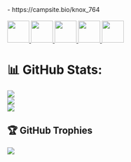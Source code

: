 </div>
<!--
- 👀 I’m interested in React J2EE Figma <br>
- 🌱 I’m currently learning React(TypeScript)&Figma and 42 Cursus<br>
- 📫 How to reach me easy look down 🙂</br> -->
- https://campsite.bio/knox_764 <br><br>
<div style="position: center;">
<a  href="https://www.linkedin.com/in/mohamed-yassine-ayache-875931217">
<img src="https://user-images.githubusercontent.com/80540449/205543096-1d223587-8484-4c0f-bcf6-b6fe7c11d84d.svg"  width="50px"/>
</a>

<a  href="https://www.figma.com/@knox764">
<img src="https://user-images.githubusercontent.com/80540449/205542488-2e07d336-ac48-4664-819a-9851b53344b5.svg"  width="50px"/>
</a>


<a  href="https://knox764.netlify.app/">
<img src="https://user-images.githubusercontent.com/80540449/205543189-bebf074f-cb50-41a5-85a5-597bd4140753.png"  width="50px"/>
</a>

<a  href="https://www.behance.net/yassineayache1">
<img src="https://user-images.githubusercontent.com/80540449/205542702-f79ed702-6170-49d2-9ff7-a7e45f29c776.svg"  width="50px"/>
</a>

<a  href="mailto:yassinepro764@gmail.com">
<img src="https://user-images.githubusercontent.com/80540449/205542797-f4721f9e-ef63-4a0f-986f-43b5414e3e99.svg"  width="50px"/>
</a>
</div>


# 📊 GitHub Stats:
![](https://github-readme-stats.vercel.app/api?username=siiine-764&theme=dark&hide_border=false&include_all_commits=false&count_private=false)<br/>
![](https://github-readme-streak-stats.herokuapp.com/?user=siiine-764&theme=dark&hide_border=false)<br/>
![](https://github-readme-stats.vercel.app/api/top-langs/?username=siiine-764&theme=dark&hide_border=false&include_all_commits=false&count_private=false&layout=compact)

## 🏆 GitHub Trophies
![](https://github-profile-trophy.vercel.app/?username=siiine-764&theme=radical&no-frame=false&no-bg=true&margin-w=4)

<!--h1>Skills</h1>

<h2>Languages</h2>
<div style="position : inline">
<img src="https://user-images.githubusercontent.com/80540449/205628733-d8aec92f-784f-4ead-a59f-876f86eb7d13.png"  width="50px"/>
<img src="https://user-images.githubusercontent.com/80540449/205628792-4ddc86b4-7cdc-4fb7-911e-8c1b36e4569a.svg"  width="50px"/>
<img src="https://user-images.githubusercontent.com/80540449/205628902-783e6470-495e-4519-a69f-6276daf57a04.svg"  width="50px"/>
<img src="https://user-images.githubusercontent.com/80540449/205628957-767906a9-3d5a-4097-a4ea-22db42235811.svg"  width="50px"/>
</div>

<h2>Front-End Development</h2>

<div style="position : inline">
<img src="https://user-images.githubusercontent.com/80540449/205630104-5cbe239e-c87d-4820-bcae-13459dc8d3c9.svg"  width="50px"/>
<img src="https://user-images.githubusercontent.com/80540449/205630229-7ef7c438-6413-44ca-aaba-0a43026fe029.svg"  width="50px"/>
<img src="https://user-images.githubusercontent.com/80540449/205630395-7e954314-dbbe-47be-9822-eea198c5709f.svg"  width="50px"/>
<img src="https://user-images.githubusercontent.com/80540449/205635032-8b016d56-82e0-4207-aa3f-33a1cf4f4c22.svg"  width="50px"/>
<img src="https://user-images.githubusercontent.com/80540449/205630905-91180902-7eb5-4f42-a3ab-07532edcdec9.png"  width="50px"/>
<img src="https://user-images.githubusercontent.com/80540449/205630337-ecb7e68f-3ca4-4b40-af61-837cc5cb2f4d.svg"  width="50px"/>
<img src="https://user-images.githubusercontent.com/80540449/205630296-fe029952-fdd0-49e2-bc89-f201d7877466.svg"  width="50px"/>
<img src="https://user-images.githubusercontent.com/80540449/205630607-56810993-709f-427e-8192-d15eb317ccf3.svg"  width="50px"/>
</div>

<h2>Back-End Development</h2>

<div style="position : inline">
<img src="https://user-images.githubusercontent.com/80540449/205635156-355b11a2-62b7-46d2-a4c0-83c622ac59a4.svg"  width="50px"/>
<img src="https://user-images.githubusercontent.com/80540449/205635182-5b44674e-a952-44e9-b42a-13319003bef7.svg"  width="50px"/>
<img src="https://user-images.githubusercontent.com/80540449/205635308-c9fa9a0f-85c6-4f8d-ba13-a7a53b3a7c37.png"  width="50px"/>
</div>


.......

<h2>UI/UX Design</h2>

<div style="position : inline">
<img src="https://user-images.githubusercontent.com/80540449/205634087-c9dfc513-a9e5-457d-9b66-f374fea25496.svg"  width="50px"/>
<img src="https://user-images.githubusercontent.com/80540449/205634141-25a2e966-20c8-4786-8d84-3d3919e8fbc1.svg"  width="50px"/>
<img src="https://user-images.githubusercontent.com/80540449/205634176-1a8b0431-a918-4b21-9f85-7cc489e77605.svg"  width="50px"/>
<img src="https://user-images.githubusercontent.com/80540449/205634216-7af88796-18e2-4ced-a862-26b70c52be6f.svg"  width="50px"/>
</div-->
